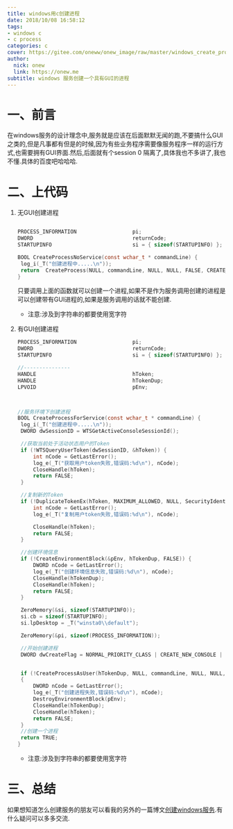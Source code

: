 ```yaml
---
title: windows用c创建进程
date: 2018/10/08 16:58:12
tags:
- windows c
- c process
categories: c
cover: https://gitee.com/oneww/onew_image/raw/master/windows_create_process_cover.jpg
author: 
  nick: onew
  link: https://onew.me
subtitle: windows 服务创建一个具有GUI的进程
---
```




# 一、前言

在windows服务的设计理念中,服务就是应该在后面默默无闻的跑,不要搞什么GUI之类的,但是凡事都有但是的时候,因为有些业务程序需要像服务程序一样的运行方式,也需要拥有GUI界面.然后,后面就有个session 0 隔离了,具体我也不多讲了,我也不懂.具体的百度吧哈哈哈.



# 二、上代码

1. 无GUI创建进程

   ```c
   
   PROCESS_INFORMATION					pi;											//子进程句柄
   DWORD								returnCode;									//子进程返回码
   STARTUPINFO							si = { sizeof(STARTUPINFO) };
   
   BOOL CreateProcessNoService(const wchar_t * commandLine) {
   	log_i(_T("创建进程中.....\n"));
   	return  CreateProcess(NULL, commandLine, NULL, NULL, FALSE, CREATE_NEW_CONSOLE, NULL, NULL, &si, &pi);
   }
   ```

   只要调用上面的函数就可以创建一个进程,如果不是作为服务调用创建的进程是可以创建带有GUI进程的,如果是服务调用的话就不能创建.

   - 注意:涉及到字符串的都要使用宽字符

2. 有GUI创建进程

   ```c
   PROCESS_INFORMATION					pi;											//子进程句柄
   DWORD								returnCode;									//子进程返回码
   STARTUPINFO							si = { sizeof(STARTUPINFO) };
   
   //---------------
   HANDLE								hToken;										//用户token
   HANDLE								hTokenDup;									//用户token
   LPVOID								pEnv;	
   
   
   
   //服务环境下创建进程
   BOOL CreateProcessForService(const wchar_t * commandLine) {
   	log_i(_T("创建进程中.....\n"));
   	DWORD dwSessionID = WTSGetActiveConsoleSessionId();
   
   	//获取当前处于活动状态用户的Token
   	if (!WTSQueryUserToken(dwSessionID, &hToken)) {
   		int nCode = GetLastError();
   		log_e(_T("获取用户token失败,错误码:%d\n"), nCode);
   		CloseHandle(hToken);
   		return FALSE;
   	}
   
   	//复制新的Token
   	if (!DuplicateTokenEx(hToken, MAXIMUM_ALLOWED, NULL, SecurityIdentification, TokenPrimary, &hTokenDup)) {
   		int nCode = GetLastError();
   		log_e(_T("复制用户token失败,错误码:%d\n"), nCode);
   
   		CloseHandle(hToken);
   		return FALSE;
   	}
   
   	//创建环境信息
   	if (!CreateEnvironmentBlock(&pEnv, hTokenDup, FALSE)) {
   		DWORD nCode = GetLastError();
   		log_e(_T("创建环境信息失败,错误码:%d\n"), nCode);
   		CloseHandle(hTokenDup);
   		CloseHandle(hToken);
   		return FALSE;
   	}
   
   	ZeroMemory(&si, sizeof(STARTUPINFO));
   	si.cb = sizeof(STARTUPINFO);
   	si.lpDesktop = _T("winsta0\\default");
   
   	ZeroMemory(&pi, sizeof(PROCESS_INFORMATION));
   
   	//开始创建进程
   	DWORD dwCreateFlag = NORMAL_PRIORITY_CLASS | CREATE_NEW_CONSOLE | CREATE_UNICODE_ENVIRONMENT;
   
   
   	if (!CreateProcessAsUser(hTokenDup, NULL, commandLine, NULL, NULL, FALSE, dwCreateFlag, pEnv, GetFullDir(), &si, &pi))
   	{
   		DWORD nCode = GetLastError();
   		log_e(_T("创建进程失败,错误码:%d\n"), nCode);
   		DestroyEnvironmentBlock(pEnv);
   		CloseHandle(hTokenDup);
   		CloseHandle(hToken);
   		return FALSE;
   	}
   	//创建一个进程
   	return TRUE;
   }
   ```

   - 注意:涉及到字符串的都要使用宽字符

# 三、总结

如果想知道怎么创建服务的朋友可以看我的另外的一篇博文[创建windows服务](https://onew.me/2018/10/08/windows-service/).有什么疑问可以多多交流.
